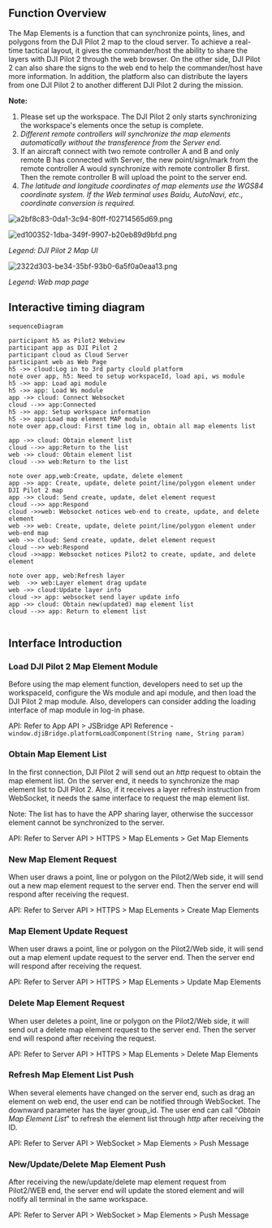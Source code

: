 ## Function Overview

The Map Elements is a function that can synchronize points, lines, and polygons from the DJI Pilot 2 map to the cloud server. To achieve a real-time tactical layout, it gives the commander/host the ability to share the layers with DJI Pilot 2 through the web browser. On the other side, DJI Pilot 2 can also share the signs to the web end to help the commander/host have more information. In addition, the platform also can distribute the layers from one DJI Pilot 2 to another different DJI Pilot 2 during the mission.


**Note:**

1. Please set up the workspace. The DJI Pilot 2 only starts synchronizing the workspace's elements once the setup is complete.
2. *Different remote controllers will synchronize the map elements automatically without the transference from the Server end.*
3. If an aircraft connect with two remote controller A and B and only remote B has connected with Server, the new point/sign/mark from the remote controller A would synchronize with remote controller B first. Then the remote controller B will upload the point to the server end.
4. *The latitude and longitude coordinates of map elements use the WGS84 coordinate system. If the Web terminal uses Baidu, AutoNavi, etc., coordinate conversion is required.*


![a2bf8c83-0da1-3c94-80ff-f02714565d69.png](https://terra-1-g.djicdn.com/84f990b0bbd145e6a3930de0c55d3b2b/admin/doc/3a3814ee-50cd-4cce-a4c5-f7b23963f946.png)


![ed100352-1dba-349f-9907-b20eb89d9bfd.png](https://terra-1-g.djicdn.com/84f990b0bbd145e6a3930de0c55d3b2b/admin/doc/1b20e4cd-bcd7-4cb3-a086-8eb0cb85bf6a.png)


*Legend: DJI Pilot 2 Map UI*

![2322d303-be34-35bf-93b0-6a5f0a0eaa13.png](https://terra-1-g.djicdn.com/84f990b0bbd145e6a3930de0c55d3b2b/admin/doc/b33bfefd-1957-4d9d-b29f-29fbda6320f2.png)

*Legend: Web map page*

## Interactive timing diagram

```mermaid
sequenceDiagram

participant h5 as Pilot2 Webview
participant app as DJI Pilot 2
participant cloud as Cloud Server
participant web as Web Page
h5 ->> cloud:Log in to 3rd party clould platform
note over app, h5: Need to setup workspaceId, load api, ws module
h5 ->> app: Load api module 
h5 ->> app: Load Ws module
app ->> cloud: Connect Websocket
cloud -->> app:Connected
h5 ->> app: Setup workspace information
h5 ->> app:Load map element MAP module
note over app,cloud: First time log in, obtain all map elements list

app ->> cloud: Obtain element list
cloud -->> app:Return to the list
web ->> cloud: Obtain element list
cloud -->> web:Return to the list

note over app,web:Create, update, delete element
app ->> app: Create, update, delete point/line/polygon element under DJI Pilot 2 map
app ->> cloud: Send create, update, delet element request
cloud -->> app:Respond
cloud ->>web: Websocket notices web-end to create, update, and delete element
web ->> web: Create, update, delete point/line/polygon element under web-end map
web ->> cloud: Send create, update, delet element request
cloud -->> web:Respond
cloud ->>app: Websocket notices Pilot2 to create, update, and delete element

note over app, web:Refresh layer
web  ->> web:Layer element drag update
web ->> cloud:Update layer info
cloud ->> app: websocket send layer update info
app ->> cloud: Obtain new(updated) map element list
cloud -->> app: Return to element list


```



## Interface Introduction

### Load DJI Pilot 2 Map Element Module

Before using the map element function, developers need to set up the workspaceId, configure the Ws module and api module, and then load the DJI Pilot 2 map module. Also, developers can consider adding the loading interface of map module in log-in phase. 

API: Refer to App API > JSBridge API Reference -`window.djiBridge.platformLoadComponent(String name, String param)`

### Obtain Map Element List

In the first connection, DJI Pilot 2 will send out an *http* request to obtain the map element list. On the server end, it needs to synchronize the map element list to DJI Pilot 2. Also, if it receives a layer refresh instruction from WebSocket, it needs the same interface to request the map element list.

Note: The list has to have the APP sharing layer, otherwise the successor element cannot be synchronized to the server.

API: Refer to Server API > HTTPS > Map ELements > Get Map Elements

### New Map Element Request

When user draws a point, line or polygon on the Pilot2/Web side, it will send out a new map element request to the server end. Then the server end will respond after receiving the request.

API: Refer to Server API > HTTPS > Map ELements > Create Map Elements

### Map Element Update Request

When user draws a point, line or polygon on the Pilot2/Web side, it will send out a map element update request to the server end. Then the server end will respond after receiving the request.

API: Refer to Server API > HTTPS > Map ELements > Update Map Elements

### Delete Map Element Request

When user deletes a point, line or polygon on the Pilot2/Web side, it will send out a delete map element request to the server end. Then the server end will respond after receiving the request.

API: Refer to Server API > HTTPS > Map ELements > Delete Map Elements

### Refresh Map Element List Push

When several elements have changed on the server end, such as drag an element on web end, the user end can be notified through WebSocket. The downward parameter has the layer group_id. The user end can call "*Obtain Map Element List*" to refresh the element list through *http* after receiving the ID.

API: Refer to Server API > WebSocket > Map Elements > Push Message

### New/Update/Delete Map Element Push

After receiving the new/update/delete map element request from Pilot2/WEB end, the server end will update the stored element and will notify all terminal in the same workspace.

API: Refer to Server API > WebSocket > Map Elements > Push Message